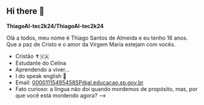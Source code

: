 ## Hi there 👋

**ThiagoAl-tec2k24/ThiagoAl-tec2k24**

Olá a todos, meu nome é Thiago Santos de Almeida e eu tenho 16 anos. Que a paz de Cristo e o amor da Virgem Maria estejam com vocês.

- Cristão ✝️🇻🇦
- Estudante do Celina
- Aprendendo a viver...
- I do speak english 🏴󠁧󠁢󠁥󠁮󠁧󠁿
- Email: 00001115495458SP@al.educacao.sp.gov.br 
- Fato curioso: a língua não doi quando mordemos de propósito, mas, por que você está mordendo agora?
-->
